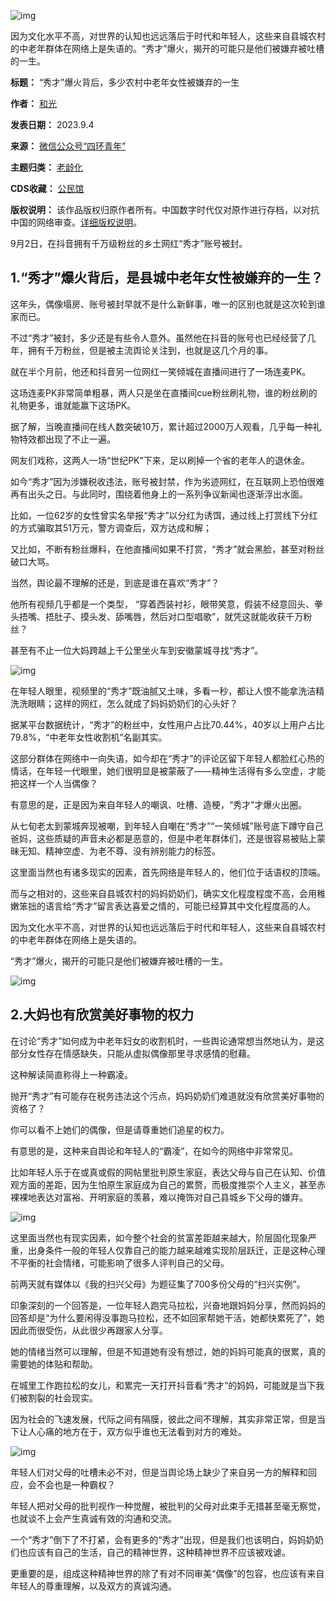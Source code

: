 ![img](https://chinadigitaltimes.net/chinese/files/2023/09/post-699909-64f5e61e3f82d.png)


因为文化水平不高，对世界的认知也远远落后于时代和年轻人，这些来自县城农村的中老年群体在网络上是失语的。“秀才”爆火，揭开的可能只是他们被嫌弃被吐槽的一生。




**标题：**  “秀才”爆火背后，多少农村中老年女性被嫌弃的一生  

**作者：** [和光](https://chinadigitaltimes.net/space/四环青年)  

**发表日期：** 2023.9.4  

**来源：** [微信公众号“四环青年”](https://web.archive.org/web/https://mp.weixin.qq.com/s/G0t_qoDRSEAOXFKavsXNFw)  

**主题归类：** [老龄化](https://chinadigitaltimes.net/space/老龄化)  

**CDS收藏：** [公民馆](https://chinadigitaltimes.net/space/%E5%85%AC%E6%B0%91%E9%A6%86)  

**版权说明：** 该作品版权归原作者所有。中国数字时代仅对原作进行存档，以对抗中国的网络审查。[详细版权说明](https://chinadigitaltimes.net/chinese/copyright)。


9月2日，在抖音拥有千万级粉丝的乡土网红“秀才”账号被封。


1.“秀才”爆火背后，是县城中老年女性被嫌弃的一生？
--------------------------


这年头，偶像塌房、账号被封早就不是什么新鲜事，唯一的区别也就是这次轮到谁家而已。


不过“秀才”被封，多少还是有些令人意外。虽然他在抖音的账号也已经经营了几年，拥有千万粉丝，但是被主流舆论关注到，也就是这几个月的事。


就在半个月前，他还和抖音另一位网红一笑倾城在直播间进行了一场连麦PK。


这场连麦PK非常简单粗暴，两人只是坐在直播间cue粉丝刷礼物，谁的粉丝刷的礼物更多，谁就能赢下这场PK。


据了解，当晚直播间在线人数突破10万，累计超过2000万人观看，几乎每一种礼物特效都出现了不止一遍。


网友们戏称，这两人一场“世纪PK”下来，足以刷掉一个省的老年人的退休金。


如今“秀才”因为涉嫌税收违法，账号被封禁，作为劣迹网红，在互联网上恐怕很难再有出头之日。与此同时，围绕着他身上的一系列争议新闻也逐渐浮出水面。


比如，一位62岁的女性曾实名举报“秀才”以分红为诱饵，通过线上打赏线下分红的方式骗取其51万元，警方调查后，双方达成和解；


又比如，不断有粉丝爆料，在他直播间如果不打赏，“秀才”就会黑脸，甚至对粉丝破口大骂。


当然，舆论最不理解的还是，到底是谁在喜欢“秀才”？


他所有视频几乎都是一个类型， “穿着西装衬衫，眼带笑意，假装不经意回头、拳头捂嘴、捂肚子、摸头发、舔嘴唇，然后对口型唱歌”，就凭这就能收获千万粉丝？


甚至有不止一位大妈跨越上千公里坐火车到安徽蒙城寻找“秀才”。


![img](https://chinadigitaltimes.net/chinese/files/2023/09/post-699909-64f5e61e6200a.png)


在年轻人眼里，视频里的“秀才”既油腻又土味，多看一秒，都让人恨不能拿洗洁精洗洗眼睛；这样的网红，怎么就成了妈妈奶奶们的心头好？


据某平台数据统计，“秀才”的粉丝中，女性用户占比70.44%，40岁以上用户占比79.8%，“中老年女性收割机”名副其实。


这部分群体在网络中一向失语，如今却在“秀才”的评论区留下年轻人都脸红心热的情话，在年轻一代眼里，她们很明显是被蒙蔽了——精神生活得有多么空虚，才能把这样一个人当偶像？


有意思的是，正是因为来自年轻人的嘲讽、吐槽、造梗，“秀才”才爆火出圈。


从七旬老太到蒙城奔现被嘲，到年轻人自嘲在“秀才”“一笑倾城”账号底下蹲守自己爸妈，这些质疑的声音未必都是恶意的，但是中老年群体们，还是很容易被贴上蒙昧无知、精神空虚、为老不尊、没有辨别能力的标签。


这里面当然也有诸多现实的因素，首先网络是年轻人的，他们位于话语权的顶端。


而与之相对的，这些来自县城农村的妈妈奶奶们，确实文化程度程度不高，会用稚嫩笨拙的语言给“秀才”留言表达喜爱之情的，可能已经算其中文化程度高的人。


因为文化水平不高，对世界的认知也远远落后于时代和年轻人，这些来自县城农村的中老年群体在网络上是失语的。


“秀才”爆火，揭开的可能只是他们被嫌弃被吐槽的一生。


![img](https://chinadigitaltimes.net/chinese/files/2023/09/post-699909-64f5e61e8219d.)


2.大妈也有欣赏美好事物的权力
---------------


在讨论“秀才”如何成为中老年妇女的收割机时，一些舆论通常想当然地认为，是这部分女性存在情感缺失，只能从虚拟偶像那里寻求感情的慰藉。


这种解读简直称得上一种霸凌。


抛开“秀才”有可能存在税务违法这个污点，妈妈奶奶们难道就没有欣赏美好事物的资格了？


你可以看不上她们的偶像，但是请尊重她们追星的权力。


有意思的是，这种来自舆论和年轻人的“霸凌”，在如今的网络中非常常见。


比如年轻人乐于在或真或假的网帖里批判原生家庭，表达父母与自己在认知、价值观方面的差距，因为生怕原生家庭成为自己的累赘，而极度推崇个人主义，甚至赤裸裸地表达对富裕、开明家庭的羡慕，难以掩饰对自己县城乡下父母的嫌弃。


![img](https://chinadigitaltimes.net/chinese/files/2023/09/post-699909-64f5e61eaecff.png)


这里面当然也有现实因素，如今整个社会的贫富差距越来越大，阶层固化现象严重，出身条件一般的年轻人仅靠自己的能力越来越难实现阶层跃迁，正是这种心理不平衡的社会情绪，可能影响了很多人评判自己的父母。


前两天就有媒体以《我的扫兴父母》为题征集了700多份父母的“扫兴实例”。


印象深刻的一个回答是，一位年轻人跑完马拉松，兴奋地跟妈妈分享，然而妈妈的回答却是“为什么要闲得没事跑马拉松，还不如回家帮她干活，她都快累死了”，她因此而很受伤，从此很少再跟家人分享。


她的情绪当然可以理解，但是不知道她有没有想过，她的妈妈可能真的很累，真的需要她的体贴和帮助。


在城里工作跑拉松的女儿，和累完一天打开抖音看“秀才”的妈妈，可能就是当下我们被割裂的社会现实。


因为社会的飞速发展，代际之间有隔膜，彼此之间不理解，其实非常正常，但是当下让人心痛的地方在于，双方似乎谁也无法看到对方的难处。


![img](https://chinadigitaltimes.net/chinese/files/2023/09/post-699909-64f5e61ec827c.png)


年轻人们对父母的吐槽未必不对，但是当舆论场上缺少了来自另一方的解释和回应，会不会也是一种霸权？


年轻人把对父母的批判视作一种觉醒，被批判的父母对此束手无措甚至毫无察觉，也就谈不上会产生真诚有效的沟通和交流。


一个“秀才”倒下了不打紧，会有更多的“秀才”出现，但是我们也该明白，妈妈奶奶们也应该有自己的生活，自己的精神世界，这种精神世界不应该被戏谑。


更重要的是，组成这种精神世界的除了有对不同审美“偶像”的包容，也应该有来自年轻人的尊重理解，以及双方的真诚沟通。


